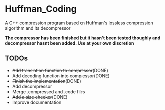 # Huffman_Coding
A C++ compression program based on Huffman's lossless compression algorithm and its decompressor

**The compressor has been finished but it hasn't been tested thoughly and decompressor hasnt been added. Use at your own discretion**

## TODOs
* ~~Add translation function to compressor~~(DONE)
* ~~Add decoding function into compressor~~(DONE)
* ~~Finish the implementation~~(DONE)
* Add decompressor
* Merge .compressed and .code files
* ~~Add a size checker~~(DONE)
* Improve documentation

